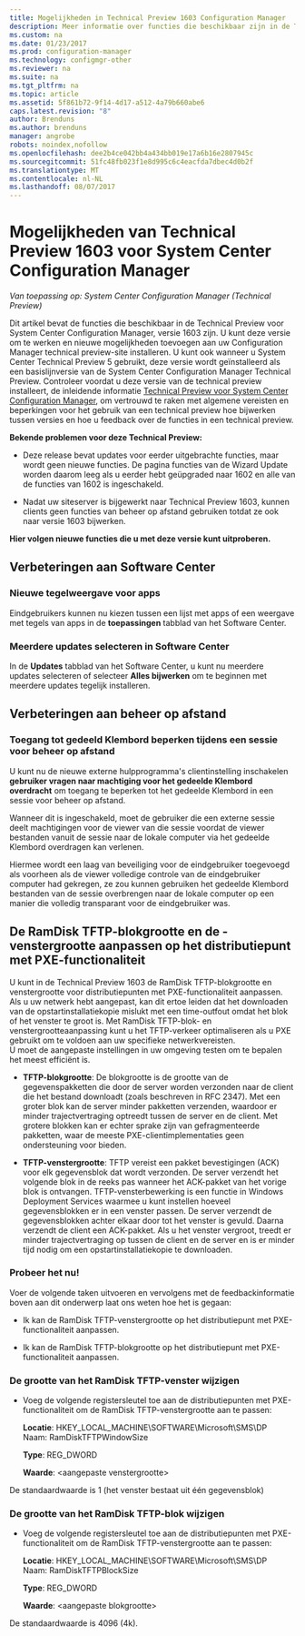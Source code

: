 ```yaml
---
title: Mogelijkheden in Technical Preview 1603 Configuration Manager
description: Meer informatie over functies die beschikbaar zijn in de Technical Preview voor System Center Configuration Manager, versie 1603.
ms.custom: na
ms.date: 01/23/2017
ms.prod: configuration-manager
ms.technology: configmgr-other
ms.reviewer: na
ms.suite: na
ms.tgt_pltfrm: na
ms.topic: article
ms.assetid: 5f861b72-9f14-4d17-a512-4a79b660abe6
caps.latest.revision: "8"
author: Brenduns
ms.author: brenduns
manager: angrobe
robots: noindex,nofollow
ms.openlocfilehash: dee2b4ce042bb4a434bb019e17a6b16e2807945c
ms.sourcegitcommit: 51fc48fb023f1e8d995c6c4eacfda7dbec4d0b2f
ms.translationtype: MT
ms.contentlocale: nl-NL
ms.lasthandoff: 08/07/2017
---
```

# <a name="capabilities-in-technical-preview-1603-for-system-center-configuration-manager"></a>Mogelijkheden van Technical Preview 1603 voor System Center Configuration Manager

*Van toepassing op: System Center Configuration Manager (Technical Preview)*

Dit artikel bevat de functies die beschikbaar in de Technical Preview voor System Center Configuration Manager, versie 1603 zijn. U kunt deze versie om te werken en nieuwe mogelijkheden toevoegen aan uw Configuration Manager technical preview-site installeren. U kunt ook wanneer u System Center Technical Preview 5 gebruikt, deze versie wordt geïnstalleerd als een basislijnversie van de System Center Configuration Manager Technical Preview. Controleer voordat u deze versie van de technical preview installeert, de inleidende informatie [Technical Preview voor System Center Configuration Manager](../../core/get-started/technical-preview.md), om vertrouwd te raken met algemene vereisten en beperkingen voor het gebruik van een technical preview hoe bijwerken tussen versies en hoe u feedback over de functies in een technical preview.  

 **Bekende problemen voor deze Technical Preview:**  

-   Deze release bevat updates voor eerder uitgebrachte functies, maar wordt geen nieuwe functies. De pagina functies van de Wizard Update worden daarom leeg als u eerder hebt geüpgraded naar 1602 en alle van de functies van 1602 is ingeschakeld.  

-   Nadat uw siteserver is bijgewerkt naar Technical Preview 1603, kunnen clients geen functies van beheer op afstand gebruiken totdat ze ook naar versie 1603 bijwerken.  

 **Hier volgen nieuwe functies die u met deze versie kunt uitproberen.**  

##  <a name="BKMK_SC1603"></a>Verbeteringen aan Software Center  

### <a name="new-tiled-view-for-apps"></a>Nieuwe tegelweergave voor apps  
 Eindgebruikers kunnen nu kiezen tussen een lijst met apps of een weergave met tegels van apps in de **toepassingen** tabblad van het Software Center.  

### <a name="select-multiple-updates-in-software-center"></a>Meerdere updates selecteren in Software Center  
 In de **Updates** tabblad van het Software Center, u kunt nu meerdere updates selecteren of selecteer **Alles bijwerken** om te beginnen met meerdere updates tegelijk installeren.  

##  <a name="BKMK_RC1603"></a>Verbeteringen aan beheer op afstand  

### <a name="limit-shared-clipboard-access-in-a-remote-control-session"></a>Toegang tot gedeeld Klembord beperken tijdens een sessie voor beheer op afstand  
 U kunt nu de nieuwe externe hulpprogramma's clientinstelling inschakelen **gebruiker vragen naar machtiging voor het gedeelde Klembord overdracht** om toegang te beperken tot het gedeelde Klembord in een sessie voor beheer op afstand.  

 Wanneer dit is ingeschakeld, moet de gebruiker die een externe sessie deelt machtigingen voor de viewer van die sessie voordat de viewer bestanden vanuit de sessie naar de lokale computer via het gedeelde Klembord overdragen kan verlenen.  

 Hiermee wordt een laag van beveiliging voor de eindgebruiker toegevoegd als voorheen als de viewer volledige controle van de eindgebruiker computer had gekregen, ze zou kunnen gebruiken het gedeelde Klembord bestanden van de sessie overbrengen naar de lokale computer op een manier die volledig transparant voor de eindgebruiker was.  

##  <a name="BKMK_RamDiskTFTP"></a> De RamDisk TFTP-blokgrootte en de -venstergrootte aanpassen op het distributiepunt met PXE-functionaliteit  
 U kunt in de Technical Preview 1603 de RamDisk TFTP-blokgrootte en venstergrootte voor distributiepunten met PXE-functionaliteit aanpassen. Als u uw netwerk hebt aangepast, kan dit ertoe leiden dat het downloaden van de opstartinstallatiekopie mislukt met een time-outfout omdat het blok of het venster te groot is. Met RamDisk TFTP-blok- en venstergrootteaanpassing kunt u het TFTP-verkeer optimaliseren als u PXE gebruikt om te voldoen aan uw specifieke netwerkvereisten.   
U moet de aangepaste instellingen in uw omgeving testen om te bepalen het meest efficiënt is.  

-   **TFTP-blokgrootte**: De blokgrootte is de grootte van de gegevenspakketten die door de server worden verzonden naar de client die het bestand downloadt (zoals beschreven in RFC 2347). Met een groter blok kan de server minder pakketten verzenden, waardoor er minder trajectvertraging optreedt tussen de server en de client. Met grotere blokken kan er echter sprake zijn van gefragmenteerde pakketten, waar de meeste PXE-clientimplementaties geen ondersteuning voor bieden.  

-   **TFTP-venstergrootte**: TFTP vereist een pakket bevestigingen (ACK) voor elk gegevensblok dat wordt verzonden. De server verzendt het volgende blok in de reeks pas wanneer het ACK-pakket van het vorige blok is ontvangen. TFTP-vensterbewerking is een functie in Windows Deployment Services waarmee u kunt instellen hoeveel gegevensblokken er in een venster passen. De server verzendt de gegevensblokken achter elkaar door tot het venster is gevuld. Daarna verzendt de client een ACK-pakket. Als u het venster vergroot, treedt er minder trajectvertraging op tussen de client en de server en is er minder tijd nodig om een opstartinstallatiekopie te downloaden.  

### <a name="try-it-out"></a>Probeer het nu!  
 Voer de volgende taken uitvoeren en vervolgens met de feedbackinformatie boven aan dit onderwerp laat ons weten hoe het is gegaan:  

-   Ik kan de RamDisk TFTP-venstergrootte op het distributiepunt met PXE-functionaliteit aanpassen.  

-   Ik kan de RamDisk TFTP-blokgrootte op het distributiepunt met PXE-functionaliteit aanpassen.  

### <a name="to-modify-the-ramdisk-tftp-window-size"></a>De grootte van het RamDisk TFTP-venster wijzigen  

-   Voeg de volgende registersleutel toe aan de distributiepunten met PXE-functionaliteit om de RamDisk TFTP-venstergrootte aan te passen:  

     **Locatie**: HKEY_LOCAL_MACHINE\SOFTWARE\Microsoft\SMS\DP  
    Naam: RamDiskTFTPWindowSize  

     **Type**: REG_DWORD  

     **Waarde**: &lt;aangepaste venstergrootte\>  

 De standaardwaarde is 1 (het venster bestaat uit één gegevensblok)  

### <a name="to-modify-the-ramdisk-tftp-block-size"></a>De grootte van het RamDisk TFTP-blok wijzigen  

-   Voeg de volgende registersleutel toe aan de distributiepunten met PXE-functionaliteit om de RamDisk TFTP-venstergrootte aan te passen:  

     **Locatie**: HKEY_LOCAL_MACHINE\SOFTWARE\Microsoft\SMS\DP  
    Naam: RamDiskTFTPBlockSize  

     **Type**: REG_DWORD  

     **Waarde**: &lt;aangepaste blokgrootte\>  

 De standaardwaarde is 4096 (4k).  
